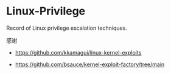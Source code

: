 # Linux-Privilege
Record of Linux privilege escalation techniques.

感谢
- https://github.com/kkamagui/linux-kernel-exploits

- https://github.com/bsauce/kernel-exploit-factory/tree/main
